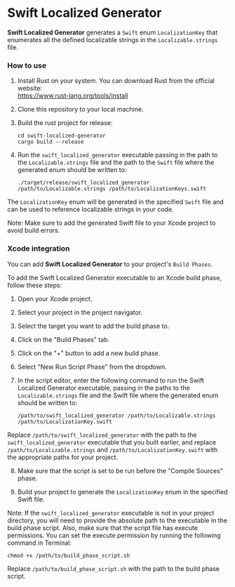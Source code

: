# Swift Localized Generator

<strong>Swift Localized Generator</strong> generates a `Swift` enum `LocalizationKey` that enumerates all the defined localizable strings in the `Localizable.strings` file.

### How to use

1. Install Rust on your system. You can download Rust from the official website:<br>https://www.rust-lang.org/tools/install</li>

2. Clone this repository to your local machine.

3. Build the rust project for release:
    ```
    cd swift-localized-generator
    cargo build --release
    ```
    
4. Run the `swift_localized_generator` executable passing in the path to the `Localizable.strings` file and the path to the `Swift` file where the generated enum should be written to:
    ```
    ./target/release/swift_localized_generator /path/to/Localizable.strings /path/to/LocalizationKeys.swift
    ```
    
The `LocalizationKey` enum will be generated in the specified `Swift` file and can be used to reference localizable strings in your code.

Note: Make sure to add the generated Swift file to your Xcode project to avoid build errors.

### Xcode integration

You can add <strong>Swift Localized Generator</strong> to your project's `Build Phases`.

To add the Swift Localized Generator executable to an Xcode build phase, follow these steps:

1. Open your Xcode project.

2. Select your project in the project navigator.

3. Select the target you want to add the build phase to.

4. Click on the "Build Phases" tab.

5. Click on the "+" button to add a new build phase.

6. Select "New Run Script Phase" from the dropdown.

7. In the script editor, enter the following command to run the Swift Localized Generator executable, passing in the paths to the `Localizable.strings` file and the Swift file where the generated enum should be written to:

    ```
    /path/to/swift_localized_generator /path/to/Localizable.strings /path/to/LocalizationKey.swift
    ```
Replace `/path/to/swift_localized_generator` with the path to the `swift_localized_generator` executable that you built earlier, and replace `/path/to/Localizable.strings` and `/path/to/LocalizationKey.swift` with the appropriate paths for your project.

8. Make sure that the script is set to be run before the "Compile Sources" phase.

9. Build your project to generate the `LocalizationKey` enum in the specified Swift file.

Note: If the `swift_localized_generator` executable is not in your project directory, you will need to provide the absolute path to the executable in the build phase script. Also, make sure that the script file has execute permissions. You can set the execute permission by running the following command in Terminal:

```
chmod +x /path/to/build_phase_script.sh
```

Replace `/path/to/build_phase_script.sh` with the path to the build phase script.






